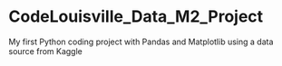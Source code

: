 # CodeLouisville_Data_M2_Project
My first Python coding project with Pandas and Matplotlib using a data source from Kaggle 
